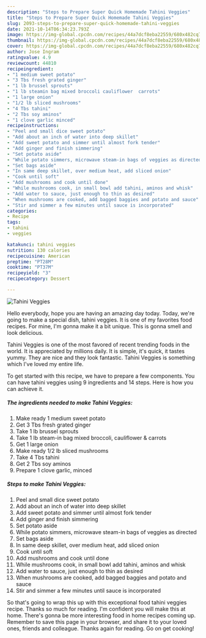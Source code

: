 ```yaml
---
description: "Steps to Prepare Super Quick Homemade Tahini Veggies"
title: "Steps to Prepare Super Quick Homemade Tahini Veggies"
slug: 2093-steps-to-prepare-super-quick-homemade-tahini-veggies
date: 2021-10-14T06:34:23.793Z
image: https://img-global.cpcdn.com/recipes/44a7dcf8eba22559/680x482cq70/tahini-veggies-recipe-main-photo.jpg
thumbnail: https://img-global.cpcdn.com/recipes/44a7dcf8eba22559/680x482cq70/tahini-veggies-recipe-main-photo.jpg
cover: https://img-global.cpcdn.com/recipes/44a7dcf8eba22559/680x482cq70/tahini-veggies-recipe-main-photo.jpg
author: Jose Ingram
ratingvalue: 4.9
reviewcount: 44810
recipeingredient:
- "1 medium sweet potato"
- "3 Tbs fresh grated ginger"
- "1 lb brussel sprouts"
- "1 lb steamin bag mixed broccoli cauliflower  carrots"
- "1 large onion"
- "1/2 lb sliced mushrooms"
- "4 Tbs tahini"
- "2 Tbs soy aminos"
- "1 clove garlic minced"
recipeinstructions:
- "Peel and small dice sweet potato"
- "Add about an inch of water into deep skillet"
- "Add sweet potato and simmer until almost fork tender"
- "Add ginger and finish simmering"
- "Set potato aside"
- "While potato simmers, microwave steam-in bags of veggies as directed"
- "Set bags aside"
- "In same deep skillet, over medium heat, add sliced onion"
- "Cook until soft"
- "Add mushrooms and cook until done"
- "While mushrooms cook, in small bowl add tahini, aminos and whisk"
- "Add water to sauce, just enough to thin as desired"
- "When mushrooms are cooked, add bagged baggies and potato and sauce"
- "Stir and simmer a few minutes until sauce is incorporated"
categories:
- Recipe
tags:
- tahini
- veggies

katakunci: tahini veggies 
nutrition: 130 calories
recipecuisine: American
preptime: "PT28M"
cooktime: "PT37M"
recipeyield: "3"
recipecategory: Dessert

---
```



![Tahini Veggies](https://img-global.cpcdn.com/recipes/44a7dcf8eba22559/680x482cq70/tahini-veggies-recipe-main-photo.jpg)

Hello everybody, hope you are having an amazing day today. Today, we're going to make a special dish, tahini veggies. It is one of my favorites food recipes. For mine, I'm gonna make it a bit unique. This is gonna smell and look delicious.



Tahini Veggies is one of the most favored of recent trending foods in the world. It is appreciated by millions daily. It is simple, it's quick, it tastes yummy. They are nice and they look fantastic. Tahini Veggies is something which I've loved my entire life.


To get started with this recipe, we have to prepare a few components. You can have tahini veggies using 9 ingredients and 14 steps. Here is how you can achieve it.

<!--inarticleads1-->

##### The ingredients needed to make Tahini Veggies:

1. Make ready 1 medium sweet potato
1. Get 3 Tbs fresh grated ginger
1. Take 1 lb brussel sprouts
1. Take 1 lb steam-in bag mixed broccoli, cauliflower &amp; carrots
1. Get 1 large onion
1. Make ready 1/2 lb sliced mushrooms
1. Take 4 Tbs tahini
1. Get 2 Tbs soy aminos
1. Prepare 1 clove garlic, minced




<!--inarticleads2-->

##### Steps to make Tahini Veggies:

1. Peel and small dice sweet potato
1. Add about an inch of water into deep skillet
1. Add sweet potato and simmer until almost fork tender
1. Add ginger and finish simmering
1. Set potato aside
1. While potato simmers, microwave steam-in bags of veggies as directed
1. Set bags aside
1. In same deep skillet, over medium heat, add sliced onion
1. Cook until soft
1. Add mushrooms and cook until done
1. While mushrooms cook, in small bowl add tahini, aminos and whisk
1. Add water to sauce, just enough to thin as desired
1. When mushrooms are cooked, add bagged baggies and potato and sauce
1. Stir and simmer a few minutes until sauce is incorporated




So that's going to wrap this up with this exceptional food tahini veggies recipe. Thanks so much for reading. I'm confident you will make this at home. There's gonna be more interesting food in home recipes coming up. Remember to save this page in your browser, and share it to your loved ones, friends and colleague. Thanks again for reading. Go on get cooking!

